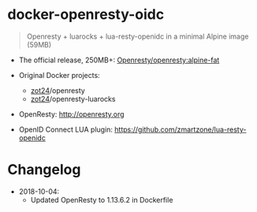 # docker-openresty-oidc
> Openresty + luarocks + lua-resty-openidc in a minimal Alpine image (59MB)

- The official release, 250MB+: [Openresty/openresty:alpine-fat](https://hub.docker.com/r/openresty/openresty/)

- Original Docker projects:
    - [zot24](https://hub.docker.com/u/zot24/)/openresty
    - [zot24](https://hub.docker.com/u/zot24/)/openresty-luarocks

- OpenResty: http://openresty.org
- OpenID Connect LUA plugin: https://github.com/zmartzone/lua-resty-openidc

# Changelog
- 2018-10-04:
    - Updated OpenResty to 1.13.6.2 in Dockerfile


